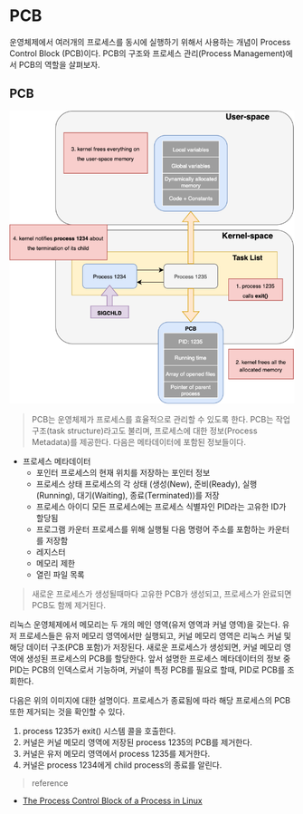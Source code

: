# PCB 

운영체제에서 여러개의 프로세스를 동시에 실행하기 위해서 사용하는 개념이 Process Control Block (PCB)이다. 
PCB의 구조와 프로세스 관리(Process Management)에서 PCB의 역할을 살펴보자.

## PCB 

<img src="../images/pcb.png"/>

> PCB는 운영체제가 프로세스를 효율적으로 관리할 수 있도록 한다. PCB는 작업 구조(task structure)라고도 불리며, 프로세스에 대한 정보(Process Metadata)를 제공한다. 다음은 메타데이터에 포함된 정보들이다.

- 프로세스 메타데이터
  - 포인터
    프로세스의 현재 위치를 저장하는 포인터 정보
  - 프로세스 상태
    프로세스의 각 상태 (생성(New), 준비(Ready), 실행(Running), 대기(Waiting), 종료(Terminated))를 저장
  - 프로세스 아이디
    모든 프로세스에는 프로세스 식별자인 PID라는 고유한 ID가 할당됨
  - 프로그램 카운터
    프로세스를 위해 실행될 다음 명령어 주소를 포함하는 카운터를 저장함
  - 레지스터
  - 메모리 제한
  - 열린 파일 목록

> 새로운 프로세스가 생성될때마다 고유한 PCB가 생성되고, 프로세스가 완료되면 PCB도 함께 제거된다.

리눅스 운영체제에서 메모리는 두 개의 메인 영역(유저 영역과 커널 영역)을 갖는다. 유저 프로세스들은 유저 메모리 영역에서만 실행되고, 커널 메모리 영역은 리눅스 커널 및 해당 데이터 구조(PCB 포함)가 저장된다. 새로운 프로세스가 생성되면, 커널 메모리 영역에 생성된 프로세스의 PCB를 할당한다. 앞서 설명한 프로세스 메타데이터의 정보 중 PID는 PCB의 인덱스로서 기능하며, 커널이 특정 PCB를 필요로 할때, PID로 PCB를 조회한다.

다음은 위의 이미지에 대한 설명이다. 프로세스가 종료됨에 따라 해당 프로세스의 PCB 또한 제거되는 것을 확인할 수 있다.

1. process 1235가 exit() 시스템 콜을 호출한다.
2. 커널은 커널 메모리 영역에 저장된 process 1235의 PCB를 제거한다. 
3. 커널은 유저 메모리 영역에서 process 1235를 제거한다.
4. 커널은 process 1234에게 child process의 종료를 알린다.


> reference
- <a href="https://www.baeldung.com/linux/pcb">The Process Control Block of a Process in Linux</a>